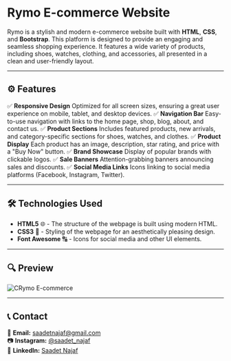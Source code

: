 # Rymo E-commerce Website

Rymo is a stylish and modern e-commerce website built with **HTML**, **CSS**, and **Bootstrap**. This platform is designed to provide an engaging and seamless shopping experience. It features a wide variety of products, including shoes, watches, clothing, and accessories, all presented in a clean and user-friendly layout.
 
---

## ⚙️ Features  

 ✅ **Responsive Design**
 Optimized for all screen sizes, ensuring a great user experience on mobile, tablet, and desktop devices.
✅ **Navigation Bar**
Easy-to-use navigation with links to the home page, shop, blog, about, and contact us.
✅ **Product Sections**
Includes featured products, new arrivals, and category-specific sections for shoes, watches, and clothes.
✅ **Product Display**
Each product has an image, description, star rating, and price with a "Buy Now" button.
✅ **Brand Showcase**
Display of popular brands with clickable logos.
✅ **Sale Banners**
Attention-grabbing banners announcing sales and discounts.
✅ **Social Media Links**
Icons linking to social media platforms (Facebook, Instagram, Twitter).

---

## 🛠 Technologies Used  

- **HTML5** 🌐 - The structure of the webpage is built using modern HTML.
- **CSS3** 🎨 - Styling of the webpage for an aesthetically pleasing design.
- **Font Awesome** 🔠 - Icons for social media and other UI elements.

---

## 🔍 Preview  

![CRymo E-commerce](Rymo.gif)  

---

## 📞 Contact  

📩 **Email:** [saadetnajaf@gmail.com](mailto:saadetnajaf@gmail.com)  
📷 **Instagram:** [@saadet_najaf](https://www.instagram.com/saadet_najaf)  
💼 **LinkedIn:** [Saadet Najaf](https://www.linkedin.com/in/saadetnajaf/)  
